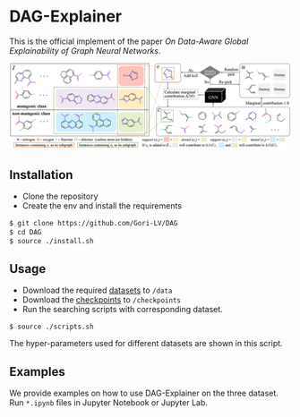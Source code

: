 # DAG-Explainer

This is the official implement of the paper _On Data-Aware Global Explainability of Graph Neural Networks_.

[//]: # (![our_work]&#40;/intro_eg.png&#41;)
<p align="center">
  <img src="https://github.com/Gori-LV/DAG/blob/main/workflow.png" />

[//]: # (    Figure. Workflow of DAG-Explainer.)
</p>

[//]: # ([On Explainability of Graph Neural Networks via Subgraph Explorations]&#40;https://arxiv.org/abs/2102.05152&#41;)


## Installation
* Clone the repository 
* Create the env and install the requirements

```shell script
$ git clone https://github.com/Gori-LV/DAG
$ cd DAG
$ source ./install.sh
```

## Usage
* Download the required [datasets](https://hkustconnect-my.sharepoint.com/:f:/g/personal/glvab_connect_ust_hk/EqFR8NjD49tLtPp9TgicvjQBxkj_15wDT4D2fdrJ6Adx2A?e=P9NeHI) to `/data`
* Download the [checkpoints](https://hkustconnect-my.sharepoint.com/:f:/g/personal/glvab_connect_ust_hk/EscGZSmy_W9KpSWE-cxk6yQB2_g3RYvO-LypseIN-X8Ngg) to `/checkpoints`
* Run the searching scripts with corresponding dataset.
```shell script
$ source ./scripts.sh
``` 
The hyper-parameters used for different datasets are shown in this script.


## Examples
We provide examples on how to use DAG-Explainer on the three dataset. Run `*.ipynb` files in Jupyter Notebook or Jupyter Lab. 